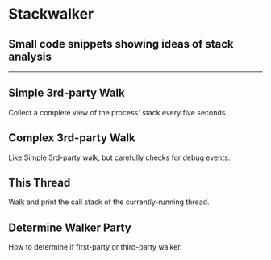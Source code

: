 # Stackwalker

## Small code snippets showing ideas of stack analysis

---

## Simple 3rd-party Walk

Collect a complete view of the process' stack every five seconds.

## Complex 3rd-party Walk

Like Simple 3rd-party walk, but carefully checks for debug events.

## This Thread

Walk and print the call stack of the currently-running thread.

## Determine Walker Party

How to determine if first-party or third-party walker.
